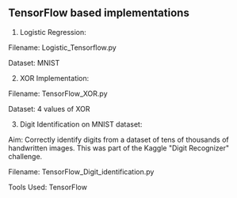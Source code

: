## TensorFlow based implementations

1. Logistic Regression: 

Filename: Logistic_Tensorflow.py

Dataset: MNIST

2. XOR Implementation:

Filename: TensorFlow_XOR.py

Dataset: 4 values of XOR

3. Digit Identification on MNIST dataset:

Aim: Correctly identify digits from a dataset of tens of thousands of handwritten images. This was part of the Kaggle "Digit Recognizer" challenge.

Filename: TensorFlow_Digit_identification.py

Tools Used: TensorFlow
